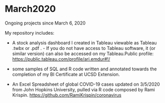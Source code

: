 # March2020
Ongoing projects since March 6, 2020

My repository includes: 

  - A stock analysis dashboard I created in Tableau viewable as Tableau .twbx or .pdf . 
          - If you do not have access to Tableau software, it (or similar version) can also be accessed on my Tableau.Public profile: https://public.tableau.com/profile/ari.emdur#!/

  - some samples of SQL and R code written and annotated towards the completion of my BI Certificate at UCSD Extension.

  - An Excel Spreadsheet of global COVID-19 cases updated on 3/5/2020 from John Hopkins University, pulled via R code composed by Rami Krispin.
  https://github.com/RamiKrispin/coronavirus
  
  
  
  
  
